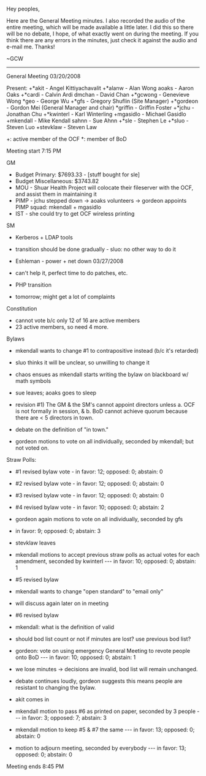 Hey peoples,

Here are the General Meeting minutes. I also recorded the audio of the
entire meeting, which will be made available a little later. I did this so
there will be no debate, I hope, of what exactly went on during the
meeting. If you think there are any errors in the minutes, just check it
against the audio and e-mail me. Thanks!

~GCW

---------------------------

General Meeting
03/20/2008

Present:
+*akit - Angel Kittiyachavalit
+*alanw - Alan Wong
aoaks - Aaron Oaks
+*cardi - Calvin Ardi
dmchan - David Chan
+*gcwong - Genevieve Wong
*geo - George Wu
+*gfs - Gregory Shuflin (Site Manager)
+*gordeon - Gordon Mei (General Manager and chair)
*griffin - Griffin Foster
+*jchu - Jonathan Chu
+*kwinterl - Karl Winterling
+mgasidlo - Michael Gasidlo
+mkendall - Mike Kendall
sahnn - Sue Ahnn
+*sle - Stephen Le
+*sluo - Steven Luo
+stevklaw - Steven Law

+: active member of the OCF
*: member of BoD

Meeting start 7:15 PM

GM

* Budget Primary: $7693.33 - [stuff bought for sle]
* Budget Miscellaneous: $3743.82
* MOU - Shuar Health Project will colocate their fileserver with the OCF,
and assist them in maintaining it
* PIMP - jchu stepped down -> aoaks volunteers -> gordeon appoints PIMP
squad: mkendall + mgasidlo
* IST - she could try to get OCF wireless printing

SM

* Kerberos + LDAP tools
- transition should be done gradually - sluo: no other way to do it
* Eshleman - power + net down 03/27/2008
- can't help it, perfect time to do patches, etc.
* PHP transition
- tomorrow; might get a lot of complaints

Constitution
- cannot vote b/c only 12 of 16 are active members
- 23 active members, so need 4 more.

Bylaws
- mkendall wants to change #1 to contrapositive instead (b/c it's retarded)
- sluo thinks it will be unclear, so unwilling to change it
- chaos ensues as mkendall starts writing the bylaw on blackboard w/ math
symbols
- sue leaves; aoaks goes to sleep
- revision #1) The GM & the SM's cannot appoint directors unless
a. OCF is not formally in session, &
b. BoD cannot achieve quorum because there are < 5 directors in town.
- debate on the definition of "in town."

- gordeon motions to vote on all individually, seconded by mkendall; but
not voted on.

Straw Polls:
- #1 revised bylaw vote - in favor: 12; opposed: 0; abstain: 0

- #2 revised bylaw vote - in favor: 12; opposed: 0; abstain: 0

- #3 revised bylaw vote - in favor: 12; opposed: 0; abstain: 0

- #4 revised bylaw vote - in favor: 10; opposed: 0; abstain: 2

- gordeon again motions to vote on all individually, seconded by gfs
- in favor: 9; opposed: 0; abstain: 3

- stevklaw leaves

- mkendall motions to accept previous straw polls as actual votes for each
amendment, seconded by kwinterl
--- in favor: 10; opposed: 0; abstain: 1

- #5 revised bylaw
- mkendall wants to change "open standard" to "email only"
- will discuss again later on in meeting

- #6 revised bylaw
- mkendall: what is the definition of valid
- should bod list count or not if minutes are lost? use previous bod list?
- gordeon: vote on using emergency General Meeting to revote people onto BoD
--- in favor: 10; opposed: 0; abstain: 1
- we lose minutes -> decisions are invalid, bod list will remain unchanged.
- debate continues loudly, gordeon suggests this means people are
resistant to changing the bylaw.

- akit comes in

- mkendall motion to pass #6 as printed on paper, seconded by 3 people
--- in favor: 3; opposed: 7; abstain: 3

- mkendall motion to keep #5 & #7 the same
--- in favor: 13; opposed: 0; abstain: 0

- motion to adjourn meeting, seconded by everybody
---  in favor: 13; opposed: 0; abstain: 0

Meeting ends 8:45 PM
